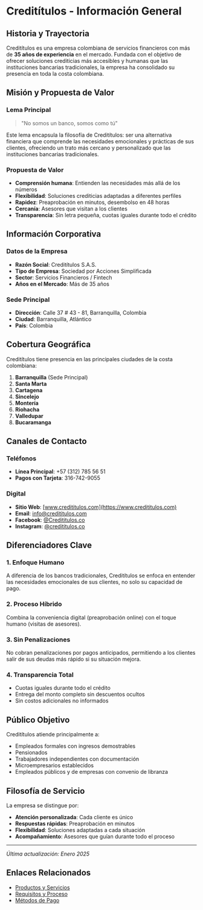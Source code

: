 # Creditítulos - Información General

## Historia y Trayectoria

Creditítulos es una empresa colombiana de servicios financieros con más de **35 años de experiencia** en el mercado. Fundada con el objetivo de ofrecer soluciones crediticias más accesibles y humanas que las instituciones bancarias tradicionales, la empresa ha consolidado su presencia en toda la costa colombiana.

## Misión y Propuesta de Valor

### Lema Principal
> "No somos un banco, somos como tú"

Este lema encapsula la filosofía de Creditítulos: ser una alternativa financiera que comprende las necesidades emocionales y prácticas de sus clientes, ofreciendo un trato más cercano y personalizado que las instituciones bancarias tradicionales.

### Propuesta de Valor
- **Comprensión humana**: Entienden las necesidades más allá de los números
- **Flexibilidad**: Soluciones crediticias adaptadas a diferentes perfiles
- **Rapidez**: Preaprobación en minutos, desembolso en 48 horas
- **Cercanía**: Asesores que visitan a los clientes
- **Transparencia**: Sin letra pequeña, cuotas iguales durante todo el crédito

## Información Corporativa

### Datos de la Empresa
- **Razón Social**: Creditítulos S.A.S.
- **Tipo de Empresa**: Sociedad por Acciones Simplificada
- **Sector**: Servicios Financieros / Fintech
- **Años en el Mercado**: Más de 35 años

### Sede Principal
- **Dirección**: Calle 37 # 43 - 81, Barranquilla, Colombia
- **Ciudad**: Barranquilla, Atlántico
- **País**: Colombia

## Cobertura Geográfica

Creditítulos tiene presencia en las principales ciudades de la costa colombiana:

1. **Barranquilla** (Sede Principal)
2. **Santa Marta**
3. **Cartagena**
4. **Sincelejo**
5. **Montería**
6. **Riohacha**
7. **Valledupar**
8. **Bucaramanga**

## Canales de Contacto

### Teléfonos
- **Línea Principal**: +57 (312) 785 56 51
- **Pagos con Tarjeta**: 316-742-9055

### Digital
- **Sitio Web**: [www.credititulos.com](https://www.credititulos.com)
- **Email**: info@credititulos.com
- **Facebook**: [@Credititulos.co](https://www.facebook.com/Credititulos.co)
- **Instagram**: [@credititulos.co](https://www.instagram.com/credititulos.co)

## Diferenciadores Clave

### 1. Enfoque Humano
A diferencia de los bancos tradicionales, Creditítulos se enfoca en entender las necesidades emocionales de sus clientes, no solo su capacidad de pago.

### 2. Proceso Híbrido
Combina la conveniencia digital (preaprobación online) con el toque humano (visitas de asesores).

### 3. Sin Penalizaciones
No cobran penalizaciones por pagos anticipados, permitiendo a los clientes salir de sus deudas más rápido si su situación mejora.

### 4. Transparencia Total
- Cuotas iguales durante todo el crédito
- Entrega del monto completo sin descuentos ocultos
- Sin costos adicionales no informados

## Público Objetivo

Creditítulos atiende principalmente a:
- Empleados formales con ingresos demostrables
- Pensionados
- Trabajadores independientes con documentación
- Microempresarios establecidos
- Empleados públicos y de empresas con convenio de libranza

## Filosofía de Servicio

La empresa se distingue por:
- **Atención personalizada**: Cada cliente es único
- **Respuestas rápidas**: Preaprobación en minutos
- **Flexibilidad**: Soluciones adaptadas a cada situación
- **Acompañamiento**: Asesores que guían durante todo el proceso

---

*Última actualización: Enero 2025*

## Enlaces Relacionados
- [Productos y Servicios](./credititulos-products.md)
- [Requisitos y Proceso](./credititulos-requirements.md)
- [Métodos de Pago](./credititulos-payment-methods.md)